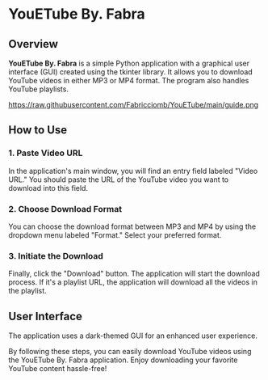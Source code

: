 # YouETube By. Fabra

## Overview

**YouETube By. Fabra** is a simple Python application with a graphical user interface (GUI) created using the tkinter library. It allows you to download YouTube videos in either MP3 or MP4 format. The program also handles YouTube playlists.

https://raw.githubusercontent.com/Fabricciomb/YouETube/main/guide.png

## How to Use

### 1. Paste Video URL

In the application's main window, you will find an entry field labeled "Video URL." You should paste the URL of the YouTube video you want to download into this field.

### 2. Choose Download Format

You can choose the download format between MP3 and MP4 by using the dropdown menu labeled "Format." Select your preferred format.

### 3. Initiate the Download

Finally, click the "Download" button. The application will start the download process. If it's a playlist URL, the application will download all the videos in the playlist.

## User Interface

The application uses a dark-themed GUI for an enhanced user experience.

By following these steps, you can easily download YouTube videos using the YouETube By. Fabra application. Enjoy downloading your favorite YouTube content hassle-free!
